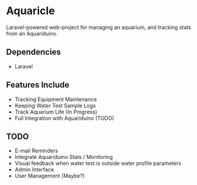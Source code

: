 Aquaricle
=========

Laravel-powered web-project for managing an aquarium, and tracking stats from an Aquariduino.

Dependencies
------------
 * Laravel

Features Include
----------------

 * Tracking Equipment Maintenance
 * Keeping Water Test Sample Logs
 * Track Aquarium Life (In Progress)
 * Full Integration with Aquariduino (TODO)

TODO
----

* E-mail Reminders
* Integrate Aquariduino Stats / Monitoring
* Visual feedback when water test is outside water profile parameters
* Admin Interface
* User Management (Maybe?)
